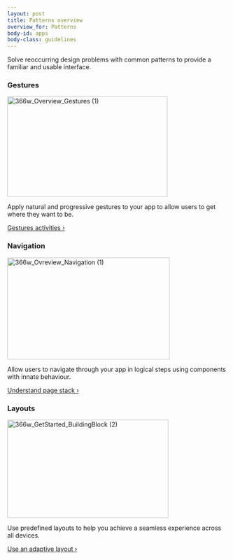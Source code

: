 ```yaml
---
layout: post
title: Patterns overview
overview_for: Patterns
body-id: apps
body-class: guidelines
---
```


<div class="row">
  <div class="col-8">
    <p>Solve reoccurring design problems with common patterns to provide a familiar and usable interface.</p>
  </div>
</div>

<div class="row">
  <div class="col-10">
    <div class="row">
      <div class="col-5">
        <h3>Gestures</h3>
        <img src="{{ site.assets_path }}eab8c5a2-366w_Overview_Gestures-1.png" alt="366w_Overview_Gestures (1)" width="366" height="230">
        <p>Apply natural and progressive gestures to your app to allow users to get where they want to be.</p>
        <p><a title="Design vision" href="/apps/patterns/gestures">Gestures activities&nbsp;&rsaquo;</a></p>
      </div>
      <div class="col-5">
        <h3>Navigation</h3>
        <img src="{{ site.assets_path }}801c7daa-366w_Ovreview_Navigation-1.png" alt="366w_Ovreview_Navigation (1)" width="371" height="233">
        <p>Allow users to navigate through your app in logical steps using components with innate behaviour.</p>
        <p><a title="Design vision" href="/apps/patterns/navigation">Understand page stack&nbsp;&rsaquo;</a></p>
      </div>
    </div>
  </div>
</div>

<div class="row">
  <div class="col-5">
    <h3>Layouts</h3>
    <img src="{{ site.assets_path }}33684f26-366w_GetStarted_BuildingBlock-2.png" alt="366w_GetStarted_BuildingBlock (2)" width="368" height="225">
    <p>Use predefined layouts to help you achieve a seamless experience across all devices.</p>
    <p><a title="Layout" href="/apps/patterns/layouts">Use an adaptive layout&nbsp;&rsaquo;</a></p>
  </div>
</div>
